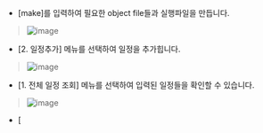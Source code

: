 - [make]를 입력하여 필요한 object file들과 실행파일을 만듭니다.
> ![image](https://user-images.githubusercontent.com/70621926/117542431-94ca6b80-b053-11eb-98c8-7b630237867e.png)

- [2. 일정추가] 메뉴를 선택하여 일정을 추가힙니다.
> ![image](https://user-images.githubusercontent.com/70621926/117543146-8a5da100-b056-11eb-815a-4b0e794ebf55.png)

- [1. 전체 일정 조회] 메뉴를 선택하여 입력된 일정들을 확인할 수 있습니다.
> ![image](https://user-images.githubusercontent.com/70621926/117543375-84b48b00-b057-11eb-9791-89eed0a6af22.png)

- [

